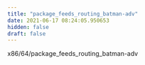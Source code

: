 ```yaml
---
title: "package_feeds_routing_batman-adv"
date: 2021-06-17 08:24:05.950653
hidden: false
draft: false
---
```


x86/64/package_feeds_routing_batman-adv

